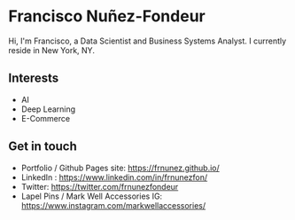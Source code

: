 # Francisco Nuñez-Fondeur
Hi, I'm Francisco, a Data Scientist and Business Systems Analyst. I currently reside in New York, NY.

## Interests
- AI
- Deep Learning
- E-Commerce

## Get in touch
- Portfolio / Github Pages site: https://frnunez.github.io/
- LinkedIn : https://www.linkedin.com/in/frnunezfon/
- Twitter: https://twitter.com/frnunezfondeur
- Lapel Pins / Mark Well Accessories IG: https://www.instagram.com/markwellaccessories/
